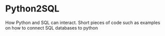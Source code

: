 # Python2SQL
How Python and SQL can interact. Short pieces of code such as examples on how to connect SQL databases to python
